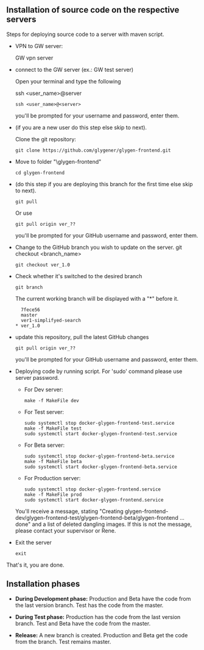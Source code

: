## Installation of source code on the respective servers
Steps for deploying source code to a server with maven script.

+ VPN to GW server: 

  GW vpn server

+ connect to the GW server (ex.: GW test server)

  Open your terminal and type the following

  ssh <user_name>@server
  ```
  ssh <user_name>@<server>
  ```
  you'll be prompted for your username and password, enter them.

+ (if you are a new user do this step else skip to next).

  Clone the git repository:
  ```
  git clone https://github.com/glygener/glygen-frontend.git
  ```

+ Move to folder "\glygen-frontend"
  ```
  cd glygen-frontend
  ```
+ (do this step if you are deploying this branch for the first time else skip to next).

  ```
  git pull
  ```
  Or use 
  ```
  git pull origin ver_??
  ```
  you'll be prompted for your GitHub username and password, enter them.

+ Change to the GitHub branch you wish to update on the server.
  git checkout <branch_name>
  ```
  git checkout ver_1.0
  ```

+ Check whether it's switched to the desired branch
  ```
  git branch
  ```

  The current working branch will be displayed with a "*" before it.
  ```shell
    7fece56
    master
    ver1-simplifyed-search
  * ver_1.0
  ```

+ update this repository, pull the latest GitHub changes
  ```
  git pull origin ver_??
  ```
  you'll be prompted for your GitHub username and password, enter them.

+ Deploying code by running script. For 'sudo' command please use server password.
    + For Dev server:
      ```
      make -f MakeFile dev
      ```
    + For Test server:
      ```
      sudo systemctl stop docker-glygen-frontend-test.service
      make -f MakeFile test
      sudo systemctl start docker-glygen-frontend-test.service
      ```
    + For Beta server:
      ```
      sudo systemctl stop docker-glygen-frontend-beta.service
      make -f MakeFile beta
      sudo systemctl start docker-glygen-frontend-beta.service
      ```
    + For Production server:
      ```
      sudo systemctl stop docker-glygen-frontend.service
      make -f MakeFile prod
      sudo systemctl start docker-glygen-frontend.service
      ```
  You'll receive a message, stating "Creating glygen-frontend-dev/glygen-frontend-test/glygen-frontend-beta/glygen-frontend ... done" and a list of deleted dangling images. If this is not the message, please contact your supervisor or Rene.

+ Exit the server
  ```
  exit
  ```

That's it, you are done.

## Installation phases
* **During Development phase:**
  Production and Beta have the code from the last version branch. Test has the code from the master.

* **During Test phase:**
  Production has the code from the last version branch. Test and Beta have the code from the master.

* **Release:**
  A new branch is created. Production and Beta get the code from the branch. Test remains master.